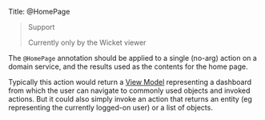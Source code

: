 Title: @HomePage

[//]: # (content copied to _user-guide_xxx)

> Support
>
> Currently only by the Wicket viewer

The `@HomePage` annotation should be applied to a single (no-arg) action on a domain service, and the results used as the contents for the home page.

Typically this action would return a [View Model](../../more-advanced-topics/ViewModel.html) representing a dashboard from which the user can navigate to commonly used objects and invoked actions.  But it could also simply invoke an action that returns an entity (eg representing the currently logged-on user) or a list of objects.
